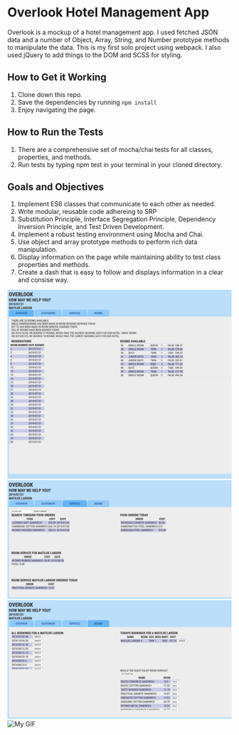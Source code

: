 # Overlook Hotel Management App

Overlook is a mockup of a hotel management app. I used fetched JSON data and a number of Object, Array, String, and Number prototype methods to manipulate the data. This is my first solo project using webpack. I also used jQuery to add things to the DOM and SCSS for styling.

## How to Get it Working

1. Clone down this repo. 
1. Save the dependencies by running `npm install`
1. Enjoy navigating the page.

## How to Run the Tests

1. There are a comprehensive set of mocha/chai tests for all classes, properties, and methods.
1. Run tests by typing npm test in your terminal in your cloned directory.

## Goals and Objectives

1. Implement ES6 classes that communicate to each other as needed.
1. Write modular, reusable code adhereing to SRP
1. Substitution Principle, Interface Segregation Principle, Dependency Inversion Principle, and Test Driven Development.
1. Implement a robust testing environment using Mocha and Chai.
1. Use object and array prototype methods to perform rich data manipulation.
1. Display information on the page while maintaining ability to test class properties and methods.
1. Create a dash that is easy to follow and displays information in a clear and consise way.

![My comp](images/overlook1.png)
![MY comp](images/overlook2.png)
![My comp](images/overlook3.png)
![My GIF](images/overlookGIF.gif)
